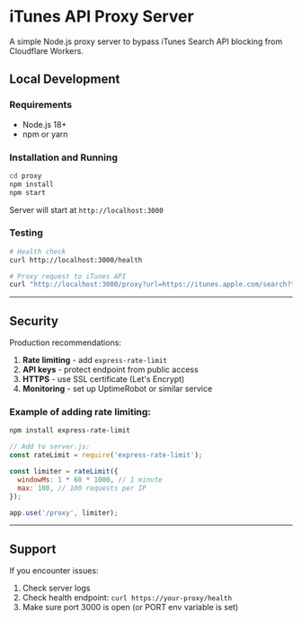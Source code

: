 # iTunes API Proxy Server

A simple Node.js proxy server to bypass iTunes Search API blocking from Cloudflare Workers.

## Local Development

### Requirements
- Node.js 18+ 
- npm or yarn

### Installation and Running

```bash
cd proxy
npm install
npm start
```

Server will start at `http://localhost:3000`

### Testing

```bash
# Health check
curl http://localhost:3000/health

# Proxy request to iTunes API
curl "http://localhost:3000/proxy?url=https://itunes.apple.com/search?term=spotify&country=us&entity=software&limit=5"
```

---

## Security

Production recommendations:

1. **Rate limiting** - add `express-rate-limit`
2. **API keys** - protect endpoint from public access
3. **HTTPS** - use SSL certificate (Let's Encrypt)
4. **Monitoring** - set up UptimeRobot or similar service

### Example of adding rate limiting:

```bash
npm install express-rate-limit
```

```javascript
// Add to server.js:
const rateLimit = require('express-rate-limit');

const limiter = rateLimit({
  windowMs: 1 * 60 * 1000, // 1 minute
  max: 100, // 100 requests per IP
});

app.use('/proxy', limiter);
```

---

## Support

If you encounter issues:
1. Check server logs
2. Check health endpoint: `curl https://your-proxy/health`
3. Make sure port 3000 is open (or PORT env variable is set)

